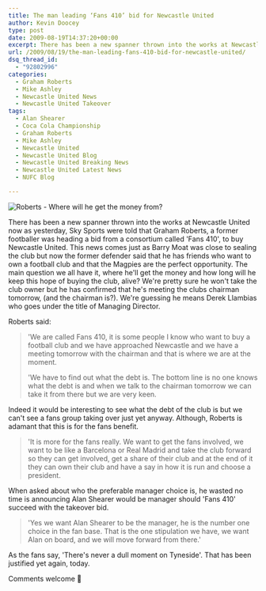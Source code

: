 ```yaml
---
title: The man leading ‘Fans 410’ bid for Newcastle United
author: Kevin Doocey
type: post
date: 2009-08-19T14:37:20+00:00
excerpt: There has been a new spanner thrown into the works at Newcastle United now as yesterday, Sky Sports were told that Graham Roberts, a former..
url: /2009/08/19/the-man-leading-fans-410-bid-for-newcastle-united/
dsq_thread_id:
  - "92802996"
categories:
  - Graham Roberts
  - Mike Ashley
  - Newcastle United News
  - Newcastle United Takeover
tags:
  - Alan Shearer
  - Coca Cola Championship
  - Graham Roberts
  - Mike Ashley
  - Newcastle United
  - Newcastle United Blog
  - Newcastle United Breaking News
  - Newcastle United Latest News
  - NUFC Blog

---
```

![Roberts - Where will he get the money from?](http://i31.tinypic.com/2cole2v.jpg)

There has been a new spanner thrown into the works at Newcastle United now as yesterday, Sky Sports were told that Graham Roberts, a former footballer was heading a bid from a consortium called 'Fans 410', to buy Newcastle United. This news  comes just as Barry Moat was close to sealing the club but now the former defender said that he has friends who want to own a football club and that the Magpies are the perfect opportunity. The main question we all have it, where he'll get the money and how long will he keep this hope of buying the club, alive? We're pretty sure he won't take the club owner but he has confirmed that he's meeting the clubs chairman tomorrow, (and the chairman is?). We're guessing he means Derek Llambias who goes under the title of Managing Director.

Roberts said:

> 'We are called Fans 410, it is some people I know who want to buy a football club and we have approached Newcastle and we have a meeting tomorrow with the chairman and that is where we are at the moment.
>
> 'We have to find out what the debt is. The bottom line is no one knows what the debt is and when we talk to the chairman tomorrow we can take it from there but we are very keen.

Indeed it would be interesting to see what the debt of the club is but we can't see a fans group taking over just yet anyway. Although, Roberts is adamant that this is for the fans benefit.

> 'It is more for the fans really. We want to get the fans involved, we want to be like a Barcelona or Real Madrid and take the club forward so they can get involved, get a share of their club and at the end of it they can own their club and have a say in how it is run and choose a president.

When asked about who the preferable manager choice is, he wasted no time is announcing Alan Shearer would be manager should 'Fans 410' succeed with the takeover bid.

> 'Yes we want Alan Shearer to be the manager, he is the number one choice in the fan base. That is the one stipulation we have, we want Alan on board, and we will move forward from there.'

As the fans say, 'There's never a dull moment on Tyneside'. That has been justified yet again, today.

Comments welcome 🙂
